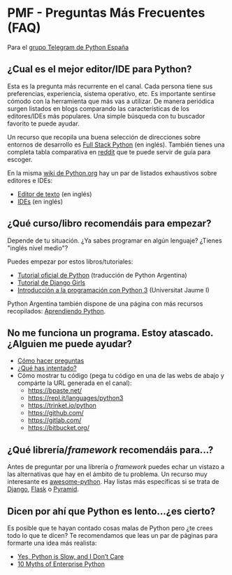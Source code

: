 # PMF - Preguntas Más Frecuentes (FAQ)

Para el [grupo Telegram de Python España](https://t.me/PythonEsp)

## ¿Cual es el mejor editor/IDE para Python?

Esta es la pregunta más recurrente en el canal. Cada persona tiene sus preferencias, experiencia, sistema operativo, etc. Es importante sentirse cómodo con la herramienta que más vas a utilizar. De manera periódica surgen listados en blogs comparando las características de los editores/IDEs más populares. Una simple búsqueda con tu buscador favorito te puede ayudar.

Un recurso que recopila una buena selección de direcciones sobre entornos de desarrollo es [Full Stack Python](https://www.fullstackpython.com/development-environments.html) (en inglés). También tienes una completa tabla comparativa en [reddit](https://www.reddit.com/r/learnpython/wiki/ide) que te puede servir de guía para escoger.

En la misma [wiki de Python.org](https://wiki.python.org/) hay un par de listados exhaustivos sobre editores e IDEs:

* [Editor de texto](https://wiki.python.org/moin/PythonEditors) (en inglés)
* [IDEs](https://wiki.python.org/moin/IntegratedDevelopmentEnvironments) (en inglés)

## ¿Qué curso/libro recomendáis para empezar?

Depende de tu situación. ¿Ya sabes programar en algún lenguaje? ¿Tienes "inglés nivel medio"?

Puedes empezar por estos libros/tutoriales:

* [Tutorial oficial de Python](http://docs.python.org.ar/tutorial/3/) (traducción de Python Argentina)
* [Tutorial de Django Girls](https://tutorial.djangogirls.org/es/)
* [Introducción a la programación con Python 3](http://dx.doi.org/10.6035/Sapientia93) (Universitat Jaume I)

Python Argentina también dispone de una página con más recursos recopilados: [Aprendiendo Python](http://www.python.org.ar/aprendiendo-python/).

## No me funciona un programa. Estoy atascado. ¿Alguien me puede ayudar?

* [Cómo hacer preguntas](http://www.sindominio.net/ayuda/preguntas-inteligentes.html)
* [¿Qué has intentado?](https://medium.com/@unrob/que-has-intentado-12b31d36bc89)
* Cómo mostrar tu código (pega tu código en una de las webs de abajo y compárte la URL generada en el canal):
    * https://bpaste.net/
    * https://repl.it/languages/python3
    * https://trinket.io/python
    * https://github.com/
    * https://gitlab.com/
    * https://bitbucket.org/

## ¿Qué librería/*framework* recomendáis para...?

  Antes de preguntar por una librería o *framework* puedes echar un vistazo a las alternativas que hay en el ámbito de tu problema. Un recurso muy interesante es [awesome-python](https://github.com/vinta/awesome-python). Hay listas más específicas si se trata de [Django](https://gitlab.com/rosarior/awesome-django), [Flask](https://github.com/humiaozuzu/awesome-flask) o [Pyramid](https://github.com/uralbash/awesome-pyramid).

## Dicen por ahí que Python es lento...¿es cierto?

  Es posible que te hayan contado cosas malas de Python pero ¿te crees todo lo que te dicen? Te recomendamos que leas un par de páginas para formarte una idea más realista:
  
  * [Yes, Python is Slow, and I Don’t Care](https://hackernoon.com/yes-python-is-slow-and-i-dont-care-13763980b5a1)
  * [10 Myths of Enterprise Python](https://www.paypal-engineering.com/2014/12/10/10-myths-of-enterprise-python/)
